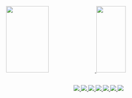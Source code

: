 <div>
<a href="https://github.com/gabrielgcfa">
<img height="180em" width="48%" src="https://github-readme-stats.vercel.app/api/top-langs/?username=gabrielgcfa&layout=compact&langs_count=7&theme=dracula"/>
<img height="180em" width="40%" src="https://github-readme-stats.vercel.app/api?username=gabrielgcfa&show_icons=true&theme=dracula&include_all_commits=true&count_private=true"/>
</div>
<br>
<div>
<p align="center">
<img src="https://img.shields.io/badge/HTML5-E34F26?style=for-the-badge&logo=html5&logoColor=white">
<img src="https://img.shields.io/badge/CSS3-1572B6?style=for-the-badge&logo=css3&logoColor=white">
<img src="https://img.shields.io/badge/JavaScript-F7DF1E?style=for-the-badge&logo=javascript&logoColor=black">
<img src="https://img.shields.io/badge/Node.js-43853D?style=for-the-badge&logo=node.js&logoColor=white">
<img src="https://img.shields.io/badge/React-20232A?style=for-the-badge&logo=react&logoColor=61DAFB">
<img src="https://img.shields.io/badge/Bootstrap-563D7C?style=for-the-badge&logo=bootstrap&logoColor=white">
<img src="https://img.shields.io/badge/MySQL-00000F?style=for-the-badge&logo=mysql&logoColor=white">
</p>
</div>
